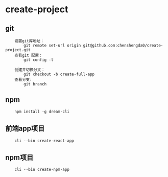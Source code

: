 # create-project

## git
```
    设置git库地址：
        git remote set-url origin git@github.com:chenshengda0/create-project.git
    查看git 配置：
        git config -l
        
    创建并切换分支：
        git checkout -b create-full-app
    查看分支:
        git branch
```

## npm
```
    npm install -g dream-cli
```

## 前端app项目

```
    cli --bin create-react-app
```

## npm项目

```
    cli --bin create-npm-app
```
